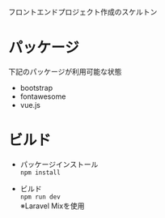 フロントエンドプロジェクト作成のスケルトン

# パッケージ
下記のパッケージが利用可能な状態

* bootstrap
* fontawesome
* vue.js

# ビルド
* パッケージインストール  
`npm install`  
  
* ビルド  
`npm run dev`  
※Laravel Mixを使用  


